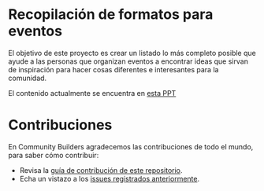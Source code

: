 # Recopilación de formatos para eventos
El objetivo de este proyecto es crear un listado lo más completo posible que ayude a las personas que organizan eventos a encontrar ideas que sirvan de inspiración para hacer cosas diferentes e interesantes para la comunidad.


El contenido actualmente se encuentra en [esta PPT](https://docs.google.com/presentation/d/1PD9rEqv1Gtyjc8BLMEJj8-9GYkPUAq_FAxoEnK5BJjM/edit)

# Contribuciones

En Community Builders agradecemos las contribuciones de todo el mundo, para saber cómo contribuir:

* Revisa la [guía de contribución de este repositorio](https://github.com/ComBuildersES/formatos-para-eventos/blob/main/CONTRIBUTING.md).
* Echa un vistazo a los [issues registrados anteriormente](https://github.com/ComBuildersES/formatos-para-eventos/issues?q=sort%3Aupdated-desc+is%3Aissue+is%3Aopen).

